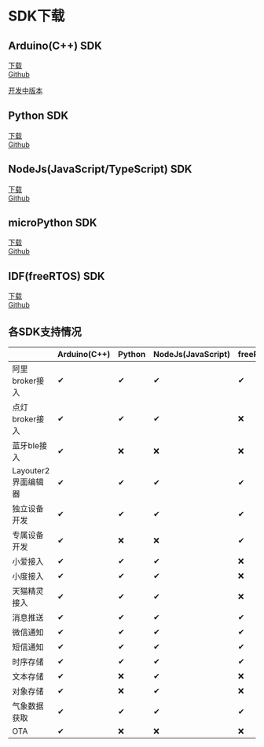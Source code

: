 # SDK下载  

## Arduino(C++) SDK  
[下载](https://github.com/blinker-iot/blinker-library/archive/master.zip)  
[Github](https://github.com/blinker-iot/blinker-library)  

[开发中版本](https://github.com/blinker-iot/blinker-library/tree/dev_3.0)  

## Python SDK  
[下载](https://github.com/blinker-iot/blinker-py/archive/master.zip)  
[Github](https://github.com/blinker-iot/blinker-py)  

## NodeJs(JavaScript/TypeScript) SDK  
[下载](https://github.com/blinker-iot/blinker-js/archive/master.zip)  
[Github](https://github.com/blinker-iot/blinker-js)  

## microPython SDK  
[下载](https://github.com/blinker-iot/blinker-mpy/archive/master.zip)  
[Github](https://github.com/blinker-iot/blinker-mpy)  

## IDF(freeRTOS) SDK  
[下载](https://github.com/blinker-iot/blinker-esp-idf/archive/master.zip)  
[Github](https://github.com/blinker-iot/blinker-esp-idf)  

## 各SDK支持情况  
|  | Arduino(C++) | Python | NodeJs(JavaScript) | freeRTOS(C) | MicroPython | nRF52(C) |
| - | - | - | - | - | - | - |
|阿里broker接入|✔|✔|✔|✔|✔|❌|
|点灯broker接入|✔|✔|✔|❌|❌|❌|
|蓝牙ble接入|✔|❌|❌|❌|❌|✔|
|Layouter2界面编辑器|✔|✔|✔|✔|✔|✔|
|独立设备开发|✔|✔|✔|✔|✔|✔|
|专属设备开发|✔|❌|❌|✔|❌|❌|
|小爱接入|✔|✔|✔|❌|❌|❌|
|小度接入|✔|✔|✔|❌|❌|❌|
|天猫精灵接入|✔|✔|✔|❌|❌|❌|
|消息推送|✔|✔|✔|✔|✔|❌|
|微信通知|✔|✔|✔|✔|✔|❌|
|短信通知|✔|✔|✔|✔|✔|❌|
|时序存储|✔|✔|✔|✔|✔|❌|
|文本存储|✔|❌|✔|❌|❌|❌|
|对象存储|✔|❌|✔|❌|❌|❌|
|气象数据获取|✔|✔|✔|✔|✔|✔|
|OTA|✔|❌|❌|❌|❌|❌|
